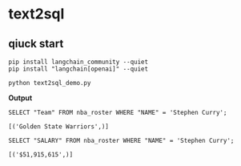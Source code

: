 # text2sql

## qiuck start
```shell
pip install langchain_community --quiet
pip install "langchain[openai]" --quiet
```

```shell
python text2sql_demo.py
```

**Output**
```text
SELECT "Team" FROM nba_roster WHERE "NAME" = 'Stephen Curry';

[('Golden State Warriors',)]

SELECT "SALARY" FROM nba_roster WHERE "NAME" = 'Stephen Curry';

[('$51,915,615',)]
```
